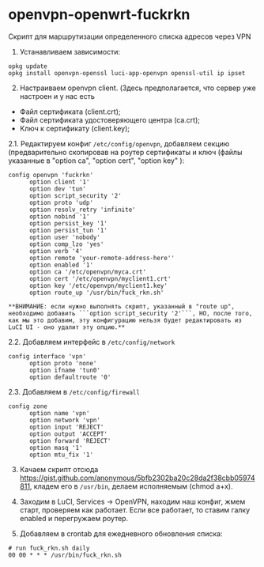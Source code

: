 # openvpn-openwrt-fuckrkn
Скрипт для маршрутизации определенного списка адресов через VPN


1. Устанавливаем зависимости: 
```
opkg update 
opkg install openvpn-openssl luci-app-openvpn openssl-util ip ipset
```

2. Настраиваем openvpn client. (Здесь предполагается, что сервер уже настроен и у нас есть  
  - Файл сертификата (client.crt);
  - Файл сертификата удостоверяющего центра (сa.crt);
  - Ключ к сертификату (client.key);

  2.1. Редактируем конфиг  ```/etc/config/openvpn```, добавляем секцию (предварительно скопировав на роутер сертификаты и ключ (файлы указанные в "option ca", "option cert", "option key" ):
  ```
  config openvpn 'fuckrkn'
        option client '1'
        option dev 'tun'
        option script_security '2'
        option proto 'udp'
        option resolv_retry 'infinite'
        option nobind '1'
        option persist_key '1'
        option persist_tun '1'
        option user 'nobody'
        option comp_lzo 'yes'
        option verb '4'
        option remote 'your-remote-address-here''
        option enabled '1'
        option ca '/etc/openvpn/myca.crt'
        option cert '/etc/openvpn/myclient1.crt'
        option key '/etc/openvpn/myclient1.key'
        option route_up '/usr/bin/fuck_rkn.sh'
  ```

	**ВНИМАНИЕ: если нужно выполнять скрипт, указанный в "route up", необходимо добавить ```option script_security '2'```, НО, после того, как мы это добавим, эту конфигурацию нельзя будет редактировать из LuCI UI - оно удалит эту опцию.**

  2.2. Добавляем интерфейс в ```/etc/config/network```
  ```
  config interface 'vpn'
        option proto 'none'
        option ifname 'tun0'
        option defaultroute '0'
  ```

  2.3. Добавляем в ```/etc/config/firewall```
  ```
  config zone
        option name 'vpn'
        option network 'vpn'
        option input 'REJECT'
        option output 'ACCEPT'
        option forward 'REJECT'
        option masq '1'
        option mtu_fix '1'
  ```
3. Качаем скрипт отсюда https://gist.github.com/anonymous/5bfb2302ba20c28da2f38cbb05974811, кладем его в ```/usr/bin```, делаем исполняемым (chmod a+x).

4. Заходим в LuCI, Services -> OpenVPN, находим наш конфиг, жмем старт, проверяем как работает. Если все работает, то ставим галку enabled и перегружаем роутер.

5. Добавляем в crontab для ежедневного обновления списка:
  ```
  # run fuck_rkn.sh daily
  00 00 * * * /usr/bin/fuck_rkn.sh
  ```
